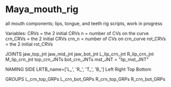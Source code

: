 # Maya_mouth_rig
all mouth components; lips, tongue, and teeth rig scripts, work in progress

Variables:
CRVs = the 2 initial CRVs
n = number of CVs on the curve
crn_CRVs = the 2 initial CRVs
crn_n = number of CVs on crn_curve
rot_CRVs = the 2 initial rot_CRVs

JOINTS
jaw_top_jnt
jaw_mid_jnt
jaw_bot_jnt
L_lip_crn_jnt
R_lip_crn_jnt
M_lip_crn_jnt
top_crn_JNTs
bot_crn_JNTs
mst_JNT = "lip_mst_JNT"

NAMING SIDE
LRTB_name=['L_', 'R_', 'T_', 'B_']
Left
Right
Top
Bottom

GROUPS
L_crn_top_GRPs
L_crn_bot_GRPs
R_crn_top_GRPs
R_crn_bot_GRPs
